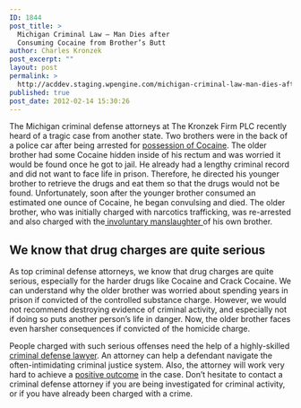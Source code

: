 ```yaml
---
ID: 1844
post_title: >
  Michigan Criminal Law – Man Dies after
  Consuming Cocaine from Brother’s Butt
author: Charles Kronzek
post_excerpt: ""
layout: post
permalink: >
  http://acddev.staging.wpengine.com/michigan-criminal-law-man-dies-after-consuming-cocaine-from-brothers-butt.html
published: true
post_date: 2012-02-14 15:30:26
---
```

The Michigan criminal defense attorneys at The Kronzek Firm PLC recently heard of a tragic case from another state. Two brothers were in the back of a police car after being arrested for <a title="Michigan Cocaine Attorneys" href="http://acddev.staging.wpengine.com/cocaine.html">possession of Cocaine</a>. The older brother had some Cocaine hidden inside of his rectum and was worried it would be found once he got to jail. He already had a lengthy criminal record and did not want to face life in prison. Therefore, he directed his younger brother to retrieve the drugs and eat them so that the drugs would not be found. Unfortunately, soon after the younger brother consumed an estimated one ounce of Cocaine, he began convulsing and died. The older brother, who was initially charged with narcotics trafficking, was re-arrested and also charged with the<a title="Michigan Manslaughter Attorney" href="http://acddev.staging.wpengine.com/michigan-manslaughter-attorneys.html"> involuntary manslaughter </a>of his own brother.

<h2>We know that drug charges are quite serious</h2>

As top criminal defense attorneys, we know that drug charges are quite serious, especially for the harder drugs like Cocaine and Crack Cocaine. We can understand why the older brother was worried about spending years in prison if convicted of the controlled substance charge. However, we would not recommend destroying evidence of criminal activity, and especially not if doing so puts another person’s life in danger. Now, the older brother faces even harsher consequences if convicted of the homicide charge.

People charged with such serious offenses need the help of a highly-skilled <a href="http://acddev.staging.wpengine.com/">criminal defense lawyer</a>. An attorney can help a defendant navigate the often-intimidating criminal justice system. Also, the attorney will work very hard to achieve a <a href="http://acddev.staging.wpengine.com/Proven-Results.html">positive outcome</a> in the case. Don’t hesitate to contact a criminal defense attorney if you are being investigated for criminal activity, or if you have already been charged with a crime.